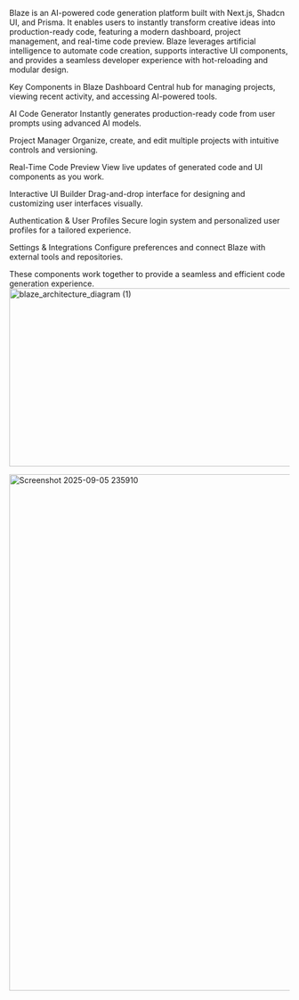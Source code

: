 Blaze is an AI-powered code generation platform built with Next.js, Shadcn UI, and Prisma. It enables users to instantly transform creative ideas into production-ready code, featuring a modern dashboard, project management, and real-time code preview. Blaze leverages artificial intelligence to automate code creation, supports interactive UI components, and provides a seamless developer experience with hot-reloading and modular design.

Key Components in Blaze
Dashboard
Central hub for managing projects, viewing recent activity, and accessing AI-powered tools.

AI Code Generator
Instantly generates production-ready code from user prompts using advanced AI models.

Project Manager
Organize, create, and edit multiple projects with intuitive controls and versioning.

Real-Time Code Preview
View live updates of generated code and UI components as you work.

Interactive UI Builder
Drag-and-drop interface for designing and customizing user interfaces visually.

Authentication & User Profiles
Secure login system and personalized user profiles for a tailored experience.

Settings & Integrations
Configure preferences and connect Blaze with external tools and repositories.

These components work together to provide a seamless and efficient code generation experience.
<img width="1155" height="320" alt="blaze_architecture_diagram (1)" src="https://github.com/user-attachments/assets/1188d211-3cae-465f-8b4f-6d3c0f43e806" />

<img width="1900" height="927" alt="Screenshot 2025-09-05 235910" src="https://github.com/user-attachments/assets/a299e86c-bec9-47b2-bc8f-f1cd49c835f3" />
